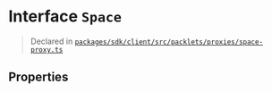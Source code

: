 # Interface `Space`
> Declared in [`packages/sdk/client/src/packlets/proxies/space-proxy.ts`]()



## Properties
